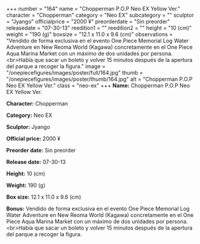+++
number = "164"
name = "Chopperman P.O.P Neo EX Yellow Ver."
character = "Chopperman"
category = "Neo EX"
subcategory = ""
sculptor = "Jyango"
officialprice = "2000 ¥"
preorderdate = "Sin preorder"
releasedate = "07-30-13"
reedition1 = ""
reedition2 = ""
height = "10 (cm)"
weight = "190 (g)"
boxsize = "12.1 x 11.0 x 9.6 (cm)"
observations = "Vendido de forma exclusiva en el evento One Piece Memorial Log Water Adventure en New Reoma World (Kagawa) concretamente en el One Piece Aqua Marina Market con un máximo de dos unidades por persona. &lt;br&gt;Había que sacar un boleto y volver 15 minutos después de la apertura del parque a recoger la figura."
image = "/onepiecefigures/images/poster/full/164.jpg"
thumb = "/onepiecefigures/images/poster/thumb/164.jpg"
alt = "Chopperman P.O.P Neo EX Yellow Ver."
class = "neo-ex"
+++
**Name:** Chopperman P.O.P Neo EX Yellow Ver.

**Character:** Chopperman

**Category:** Neo EX 

**Sculptor:** Jyango

**Official price:** 2000 ¥

**Preorder date:** Sin preorder

**Release date:** 07-30-13

**Height:** 10 (cm)

**Weight:** 190 (g)

**Box size:** 12.1 x 11.0 x 9.6 (cm)

**Bonus:** Vendido de forma exclusiva en el evento One Piece Memorial Log Water Adventure en New Reoma World (Kagawa) concretamente en el One Piece Aqua Marina Market con un máximo de dos unidades por persona. &lt;br&gt;Había que sacar un boleto y volver 15 minutos después de la apertura del parque a recoger la figura.